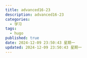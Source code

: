 ```yaml
---
title: advanced16-23
description: advanced16-23
categories:
  - 学习
tags:
  - hugo
published: true
date: 2024-12-09 23:50:43 星期一
updated: 2024-12-09 23:50:43 星期一
---
```

